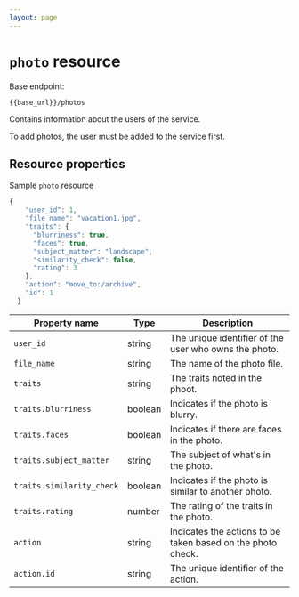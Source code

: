 ```yaml
---
layout: page
---
```

# `photo` resource

Base endpoint:

```shell
{{base_url}}/photos
```

Contains information about the users of the service.

To add photos, the user must be added to the service first.

## Resource properties

Sample `photo` resource

```js
{
    "user_id": 1,
    "file_name": "vacation1.jpg",
    "traits": {
      "blurriness": true,
      "faces": true,
      "subject_matter": "landscape",
      "similarity_check": false,
      "rating": 3
    },
    "action": "move_to:/archive",
    "id": 1
  }
```

| Property name | Type | Description |
| ------------- | ----------- | ----------- |
| `user_id` | string | The unique identifier of the user who owns the photo.  |
| `file_name` | string | The name of the photo file. |
| `traits` | string | The traits noted in the phoot. |
| `traits.blurriness` | boolean | Indicates if the photo is blurry. |
| `traits.faces` | boolean | Indicates if there are faces in the photo. |
| `traits.subject_matter` | string | The subject of what's in the photo. |
| `traits.similarity_check` | boolean | Indicates if the photo is similar to another photo. |
| `traits.rating` | number | The rating of the traits in the photo. |
| `action` | string | Indicates the actions to be taken based on the photo check. |
| `action.id` | string | The unique identifier of the action. |


<!-- ## Operations

The `user` resource supports these operations.

### READ (GET)

* [Get all users](users-get-all-users)
* [Get users by ID](users-get-user-by-id)

### CREATE (POST)

* [Create user](users-create-user)

### UPDATE (PUT)

* [Update user by ID](users-update-by-id)

### DELETE

* [Delete user by ID](users-delete-user-by-id) -->
